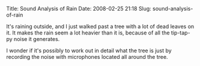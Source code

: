 Title: Sound Analysis of Rain
Date: 2008-02-25 21:18
Slug: sound-analysis-of-rain

It's raining outside, and I just walked past a tree with a lot of dead
leaves on it. It makes the rain seem a lot heavier than it is, because
of all the tip-tap-py noise it generates.

I wonder if it's possibly to work out in detail what the tree is just by
recording the noise with microphones located all around the tree.

